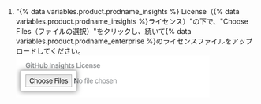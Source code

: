 1. "{% data variables.product.prodname_insights %} License（{% data variables.product.prodname_insights %}ライセンス）"の下で、"Choose Files（ファイルの選択）"をクリックし、続いて{% data variables.product.prodname_enterprise %}のライセンスファイルをアップロードしてください。 ![ファイルの選択ボタン](/assets/images/help/insights/choose-files.png)
